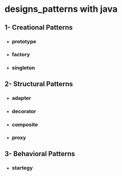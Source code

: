 # designs_patterns with java

## 1- Creational Patterns
* ### prototype
* ### factory
* ### singleton

## 2- Structural Patterns
* ### adapter
* ### decorator
* ### composite
* ### proxy

## 3- Behavioral Patterns
* ### startegy